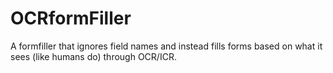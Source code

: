 # OCRformFiller
A formfiller that ignores field names and instead fills forms based on what it sees (like humans do) through OCR/ICR.
